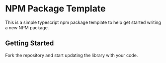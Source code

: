 # NPM Package Template

This is a simple typescript npm package template to help get started writing a new NPM package.

## Getting Started

Fork the repository and start updating the library with your code.
